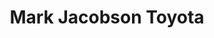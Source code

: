 ---
title: "Mark Jacobson Toyota"
url: /durham/mark-jacobson-toyota-durham-chapel-hill-boulevard/
shop: car
---
